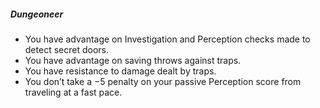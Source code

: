 ##### Dungeoneer

- You have advantage on Investigation and Perception checks made to detect secret doors.
- You have advantage on saving throws against traps.
- You have resistance to damage dealt by traps.
- You don’t take a −5 penalty on your passive Perception score from traveling at a fast pace.
